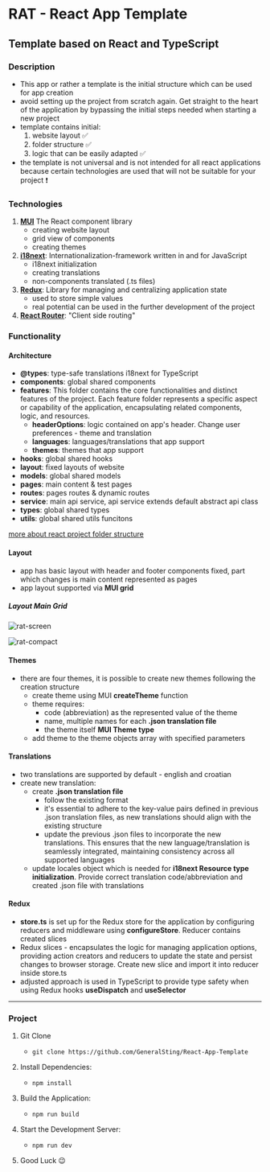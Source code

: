# RAT - React App Template

## Template based on React and TypeScript

### Description

- This app or rather a template is the initial structure which can be used for app creation
- avoid setting up the project from scratch again. Get straight to the heart of the application by bypassing the initial steps needed when starting a new project
- template contains initial:
  1. website layout :white_check_mark:
  2. folder structure :white_check_mark:
  3. logic that can be easily adapted :white_check_mark:
- the template is not universal and is not intended for all react applications because certain technologies are used that will not be suitable for your project :heavy_exclamation_mark:

### Technologies

1. [**MUI**](https://mui.com) The React component library
   - creating website layout
   - grid view of components
   - creating themes
2. [**i18next**](https://www.i18next.com/): Internationalization-framework written in and for JavaScript
   - i18next initialization
   - creating translations
   - non-components translated (.ts files)
3. [**Redux**](https://react-redux.js.org/): Library for managing and centralizing application state
   - used to store simple values
   - real potential can be used in the further development of the project
4. [**React Router**](https://reactrouter.com/en/main): "Client side routing"

### Functionality

#### Architecture

- **@types**: type-safe translations i18next for TypeScript
- **components**: global shared components
- **features**: This folder contains the core functionalities and distinct features of the project. Each feature folder represents a specific aspect or capability of the application, encapsulating related components, logic, and resources.
  - **headerOptions**: logic contained on app's header. Change user preferences - theme and translation
  - **languages**: languages/translations that app support
  - **themes**: themes that app support
- **hooks**: global shared hooks
- **layout**: fixed layouts of website
- **models**: global shared models
- **pages**: main content & test pages
- **routes**: pages routes & dynamic routes
- **service**: main api service, api service extends default abstract api class
- **types**: global shared types
- **utils**: global shared utils funcitons

[more about react project folder structure](https://github.com/GeneralSting/Frontend-documentation/blob/main/React/React%20folder%20structure.md)

#### Layout

- app has basic layout with header and footer components fixed, part which changes is main content represented as pages
- app layout supported via **MUI grid**

##### Layout Main Grid

![rat-screen](https://github.com/user-attachments/assets/d5353b0d-9359-4ce3-a2bc-c81c4cac8e63)

![rat-compact](https://github.com/user-attachments/assets/f79f3714-02e2-43b5-ae21-432972c65ceb)

#### Themes

- there are four themes, it is possible to create new themes following the creation structure
  - create theme using MUI **createTheme** function
  - theme requires:
    - code (abbreviation) as the represented value of the theme
    - name, multiple names for each **.json translation file**
    - the theme itself **MUI Theme type**
  - add theme to the theme objects array with specified parameters

#### Translations

- two translations are supported by default - english and croatian
- create new translation:
  - create **.json translation file**
    - follow the existing format
    - it's essential to adhere to the key-value pairs defined in previous .json translation files, as new translations should align with the existing structure
    - update the previous .json files to incorporate the new translations. This ensures that the new language/translation is seamlessly integrated, maintaining consistency across all supported languages
  - update locales object which is needed for **i18next Resource type initialization**. Provide correct translation code/abbreviation and created .json file with translations

#### Redux

- **store.ts** is set up for the Redux store for the application by configuring reducers and middleware using **configureStore**. Reducer contains created slices
- Redux slices - encapsulates the logic for managing application options, providing action creators and reducers to update the state and persist changes to browser storage. Create new slice and import it into reducer inside store.ts
- adjusted approach is used in TypeScript to provide type safety when using Redux hooks **useDispatch** and **useSelector**

---

### Project

1. Git Clone

   - `git clone https://github.com/GeneralSting/React-App-Template`

2. Install Dependencies:

   - `npm install`

3. Build the Application:

   - `npm run build`

4. Start the Development Server:

   - `npm run dev`

5. Good Luck :wink:

